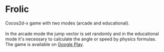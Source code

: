 # Frolic
Cocos2d-x game with two modes (arcade and educational). \
  \
 In the arcade mode the jump vector is set randomly and in the educational mode it's necessary to calculate the angle or speed by physics formulas.
 \
 The game is available on [Google Play](https://play.google.com/store/apps/details?id=com.errantbyte.PhysFrolic).
